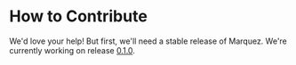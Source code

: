# How to Contribute

We'd love your help! But first, we'll need a stable release of Marquez. We're currently working on release [0.1.0](https://github.com/MarquezProject/marquez/milestone/1).
